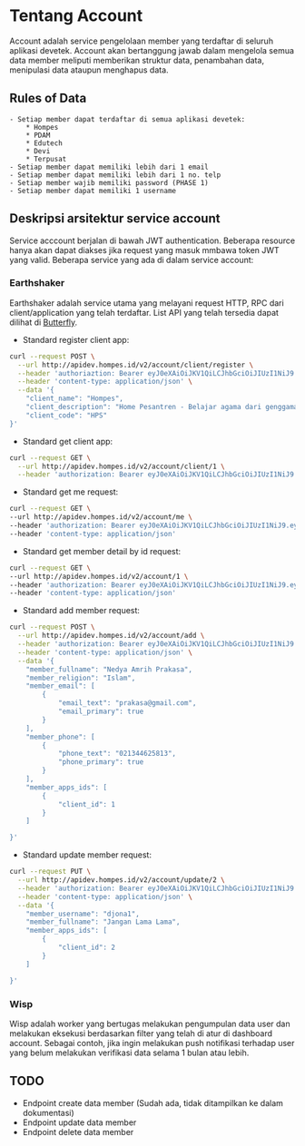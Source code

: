 # Tentang Account

Account adalah service pengelolaan member yang terdaftar di seluruh aplikasi devetek. Account akan bertanggung jawab dalam mengelola semua data member meliputi memberikan struktur data, penambahan data, menipulasi data ataupun menghapus data.

## Rules of Data

    - Setiap member dapat terdaftar di semua aplikasi devetek:
    	* Hompes
    	* PDAM
    	* Edutech
    	* Devi
        * Terpusat
    - Setiap member dapat memiliki lebih dari 1 email
    - Setiap member dapat memiliki lebih dari 1 no. telp
    - Setiap member wajib memiliki password (PHASE 1)
    - Setiap member dapat memiliki 1 username

## Deskripsi arsitektur service account

Service acccount berjalan di bawah JWT authentication. Beberapa resource hanya akan dapat diakses jika request yang masuk mmbawa token JWT yang valid. Beberapa service yang ada di dalam service account:

### Earthshaker

Earthshaker adalah service utama yang melayani request HTTP, RPC dari client/application yang telah terdaftar. List API yang telah tersedia dapat dilihat di [Butterfly](https://butterfly.devetek.com/docs).

- Standard register client app:

```sh
curl --request POST \
  --url http://apidev.hompes.id/v2/account/client/register \
  --header 'authoriaztion: Bearer eyJ0eXAiOiJKV1QiLCJhbGciOiJIUzI1NiJ9.eyJpYXQiOjE1NjE4NjY5NDIsIm5iZiI6MTU2MTg2Njk0MiwianRpIjoiYzE5NmUyMGEtYjE5Mi00NmI4LTg3YmUtOTY1ZWIzMGUzNmRiIiwiZXhwIjoxNTYxOTUzMzQyLCJpZGVudGl0eSI6MiwiZnJlc2giOmZhbHNlLCJ0eXBlIjoiYWNjZXNzIiwiY3NyZiI6IjY2NDQxMzYzLWNlNWMtNDk5Yi1hZjA2LWJjZTI0ZGQ5Njc1MiJ9.t7XIgmex1GhtO9ZtFTG1SWEND8A7KkwMAAU8t6WJUqk' \
  --header 'content-type: application/json' \
  --data '{
	"client_name": "Hompes",
	"client_description": "Home Pesantren - Belajar agama dari genggaman tangan",
	"client_code": "HPS"
}'
```

- Standard get client app:

```sh
curl --request GET \
  --url http://apidev.hompes.id/v2/account/client/1 \
  --header 'authorization: Bearer eyJ0eXAiOiJKV1QiLCJhbGciOiJIUzI1NiJ9.eyJpYXQiOjE1NjE4NjY5NDIsIm5iZiI6MTU2MTg2Njk0MiwianRpIjoiYzE5NmUyMGEtYjE5Mi00NmI4LTg3YmUtOTY1ZWIzMGUzNmRiIiwiZXhwIjoxNTYxOTUzMzQyLCJpZGVudGl0eSI6MiwiZnJlc2giOmZhbHNlLCJ0eXBlIjoiYWNjZXNzIiwiY3NyZiI6IjY2NDQxMzYzLWNlNWMtNDk5Yi1hZjA2LWJjZTI0ZGQ5Njc1MiJ9.t7XIgmex1GhtO9ZtFTG1SWEND8A7KkwMAAU8t6WJUqk'
```

- Standard get me request:

```sh
curl --request GET \
--url http://apidev.hompes.id/v2/account/me \
--header 'authorization: Bearer eyJ0eXAiOiJKV1QiLCJhbGciOiJIUzI1NiJ9.eyJpYXQiOjE1NjE4NjMxNjksIm5iZiI6MTU2MTg2MzE2OSwianRpIjoiYWUxY2Y4ZTItNDRmMS00NGI1LTgyYTMtN2VmYjM0ZTc4NTE1IiwiZXhwIjoxNTYxOTQ5NTY5LCJpZGVudGl0eSI6MTMsImZyZXNoIjpmYWxzZSwidHlwZSI6ImFjY2VzcyIsImNzcmYiOiJmYWQ0OWFhNS02N2IyLTRjNWMtYTNlZS04YWMyZGRmNzhmNzgifQ._bvALJ5s3OWnR0_Mf_y7n-70Un68TjrV4ELtb3fJl7Q' \
--header 'content-type: application/json'
```

- Standard get member detail by id request:

```sh
curl --request GET \
--url http://apidev.hompes.id/v2/account/1 \
--header 'authorization: Bearer eyJ0eXAiOiJKV1QiLCJhbGciOiJIUzI1NiJ9.eyJpYXQiOjE1NjE4NjMxNjksIm5iZiI6MTU2MTg2MzE2OSwianRpIjoiYWUxY2Y4ZTItNDRmMS00NGI1LTgyYTMtN2VmYjM0ZTc4NTE1IiwiZXhwIjoxNTYxOTQ5NTY5LCJpZGVudGl0eSI6MTMsImZyZXNoIjpmYWxzZSwidHlwZSI6ImFjY2VzcyIsImNzcmYiOiJmYWQ0OWFhNS02N2IyLTRjNWMtYTNlZS04YWMyZGRmNzhmNzgifQ._bvALJ5s3OWnR0_Mf_y7n-70Un68TjrV4ELtb3fJl7Q' \
--header 'content-type: application/json'
```

- Standard add member request:

```sh
curl --request POST \
  --url http://apidev.hompes.id/v2/account/add \
  --header 'authorization: Bearer eyJ0eXAiOiJKV1QiLCJhbGciOiJIUzI1NiJ9.eyJpYXQiOjE1NjE4Nzk3MjcsIm5iZiI6MTU2MTg3OTcyNywianRpIjoiZmNkY2Q2NGItZDBlYi00NTA2LThmYWUtN2UyZmRmNTRmOTVmIiwiZXhwIjoxNTYxOTY2MTI3LCJpZGVudGl0eSI6MSwiZnJlc2giOmZhbHNlLCJ0eXBlIjoiYWNjZXNzIiwiY3NyZiI6ImE4NWQ3Yjg3LWJhZjEtNDZiZi1hYjRmLTY2NDMwMjgwNGRmZSJ9.LlaUNFUElXdTACZji68zQkeJa2gYg_NF7rCwVJrbnQ0' \
  --header 'content-type: application/json' \
  --data '{
	"member_fullname": "Nedya Amrih Prakasa",
	"member_religion": "Islam",
	"member_email": [
		{
			"email_text": "prakasa@gmail.com",
			"email_primary": true
		}
	],
	"member_phone": [
		{
			"phone_text": "021344625813",
			"phone_primary": true
		}
	],
	"member_apps_ids": [
		{
			"client_id": 1
		}
	]

}'
```

- Standard update member request:

```sh
curl --request PUT \
  --url http://apidev.hompes.id/v2/account/update/2 \
  --header 'authorization: Bearer eyJ0eXAiOiJKV1QiLCJhbGciOiJIUzI1NiJ9.eyJpYXQiOjE1NjE5MTQ5MjgsIm5iZiI6MTU2MTkxNDkyOCwianRpIjoiN2E3MWFlZWMtOTcxMC00OTdkLWE1NjEtYzUyZDU4ZjQwNmU2IiwiZXhwIjoxNTYyMDAxMzI4LCJpZGVudGl0eSI6MiwiZnJlc2giOmZhbHNlLCJ0eXBlIjoiYWNjZXNzIiwiY3NyZiI6IjcxZmQ1OWYwLWM0Y2MtNDg3Yi04M2ZjLTY4Y2YyN2YzOTMxNyJ9.GI4CjRM5f1aWDTuQ6ZSMXnU2PdJ4TF4_owOPXH8DB38' \
  --header 'content-type: application/json' \
  --data '{
	"member_username": "djona1",
	"member_fullname": "Jangan Lama Lama",
	"member_apps_ids": [
		{
			"client_id": 2
		}
	]

}'
```

### Wisp

Wisp adalah worker yang bertugas melakukan pengumpulan data user dan melakukan eksekusi berdasarkan filter yang telah di atur di dashboard account. Sebagai contoh, jika ingin melakukan push notifikasi terhadap user yang belum melakukan verifikasi data selama 1 bulan atau lebih.

## TODO

- Endpoint create data member (Sudah ada, tidak ditampilkan ke dalam dokumentasi)
- Endpoint update data member
- Endpoint delete data member
